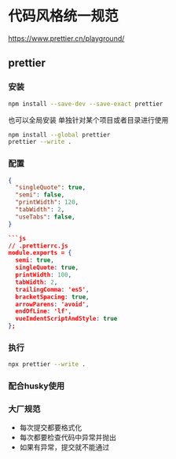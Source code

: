 # 代码风格统一规范

https://www.prettier.cn/playground/

## prettier
### 安装
```bash
npm install --save-dev --save-exact prettier
```
也可以全局安装 单独针对某个项目或者目录进行使用
```bash
npm install --global prettier
prettier --write .
```


### 配置
```json
{
  "singleQuote": true,
  "semi": false,
  "printWidth": 120,
  "tabWidth": 2,
  "useTabs": false,
}

```js
// .prettierrc.js
module.exports = {
  semi: true,
  singleQuote: true,
  printWidth: 100,
  tabWidth: 2,
  trailingComma: 'es5',
  bracketSpacing: true,
  arrowParens: 'avoid',
  endOfLine: 'lf',
  vueIndentScriptAndStyle: true
};

```

### 执行
```bash
npx prettier --write .
```

### 配合husky使用   

### 大厂规范
* 每次提交都要格式化
* 每次都要检查代码中异常并抛出
* 如果有异常，提交就不能通过